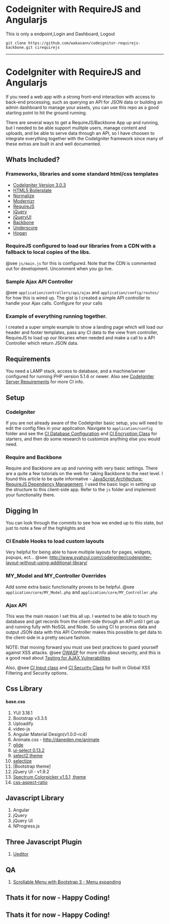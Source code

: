 # Codeigniter with RequireJS and Angularjs

This is only a endpoint,Login and Dashboard, Logout

```
git clone https://github.com/wakasann/codeignitor-requirejs-backbone.git cirequirejs
```

---

# CodeIgniter with RequireJS and Angularjs

If you need a web app with a strong front-end interaction with access to back-end processing, such as querying an API for JSON data or building an admin dashboard to manage your assets, you can use this repo as a good starting point to hit the ground running.

There are several ways to get a RequireJS/Backbone App up and running, but I needed to be able support mulitple users, manage content and uploads, and be able to serve data through an API, so I have choosen to integrate everything together with the CodeIgniter framework since many of these extras are built in and well documented.

## Whats Included?
### Frameworks, libraries and some standard html/css templates
* [CodeIgniter Version 3.0.3](ellislab.com/codeigniter)
* [HTML5 Boilerplate](html5boilerplate.com/)
* [Normalize](http://necolas.github.com/normalize.css/)
* [Modernizr](modernizr.com/)
* [RequireJS](http://requirejs.org/)
* [jQuery](http://jquery.com/)
* [jQueryUI](jqueryui.com/)
* [Backbone](http://documentcloud.github.com/backbone)
* [Underscore](underscorejs.org/)
* [Hogan](twitter.github.com/hogan.js/)

### RequireJS configured to load our libraries from a CDN with a fallback to local copies of the libs.
@see `js/main.js` for this is configured. Note that the CDN is commented out for development. Uncomment when you go live.

### Sample Ajax API Controller
@see `application/controllers/api/ajax` and `application/config/routes/` for how this is wired up.
The gist is I created a simple API controller  to handle your Ajax calls. Configure for your calls

### Example of everything running together.
I created a super simple example to show a landing page which will load our header and footer templates, pass any CI data to the view from controller, RequireJS to load up our libraries when needed and make a call to a API Controller which return JSON data.

## Requirements
You need a LAMP stack, access to database, and a machine/server configured for running PHP version 5.1.6 or newer. Also see [CodeIgniter Server Requirements](http://ellislab.com/codeigniter/user-guide/general/requirements.html) for more CI info.

## Setup
### CodeIgniter
If you are not already aware of the CodeIgniter basic setup, you will need to edit the config files in your application. Navigate to `application/config` folder and see the [CI Database Configuration](http://ellislab.com/codeigniter/user-guide/database/configuration.html) and [CI Encryption Class](http://ellislab.com/codeigniter/user-guide/libraries/encryption.html) for starters, and then do some research to customize anything else you would need.

### Require and Backbone
Require and Backbone are up and running with very basic settings. There are a quite a few tutorials on the web for taking Backbone to the next level. I found this article to be quite informative - [JavaScript Architecture: RequireJS Dependency Management](http://aaronhardy.com/javascript/javascript-architecture-requirejs-dependency-management/). I used the basic logic in setting up the structure to this client-side app. Refer to the `js` folder and implement your functionality there.

## Digging In
You can look through the commits to see how we ended up to this state, but just to note a few of the highlights and

### CI Enable Hooks to load custom layouts
Very helpful for being able to have multiple layouts for pages, widgets, popups, ect...
@see: http://www.syahzul.com/codeigniter/codeigniter-layout-without-using-additional-library/

### MY_Model and MY_Controller Overrides
Add some extra basic functionality proves to be helpful.
@see `application/core/MY_Model.php` and `application/core/MY_Controller.php`

### Ajax API
This was the main reason I set this all up. I wanted to be able to touch my database and get records from the client-side through an API until I get up and running fully with NoSQL and Node. So using CI to process data and output JSON data with this API Controller makes this possible to get data to the client-side in a pretty secure fashion.

NOTE: that moving forward you must use best practices to guard yourself against XSS attacks.
@see [OWASP](https://www.owasp.org/) for more info about security, and this is a good read about [Testing for AJAX Vulnerabilities](https://www.owasp.org/index.php/Testing_for_AJAX_Vulnerabilities_%28OWASP-AJ-001%29)

Also, @see [CI Input class](http://ellislab.com/codeigniter/user-guide/libraries/input.html) and [CI Security Class](http://ellislab.com/codeigniter/user-guide/libraries/security.html) for built in Global XSS Filtering and Security options.


## Css Library

#### base.css

1. YUI 3.18.1
2. Bootstrap v3.3.5
3. Uploadify
4. video-js
5. Angular Material Design(v1.0.0-rc4)
6. Animate.css - http://daneden.me/animate
7. [glide](https://github.com/nickpettit/glide)
8. [ui-select 0.13.2](http://github.com/angular-ui/ui-select) 
9. [select2 theme](https://github.com/select2/select2-bootstrap-theme)
10. [selectize](http://selectize.github.io/selectize.js/)
11. [Bootstrap theme]
12. jQuery UI - v1.9.2
13. [Spectrum Colorpicker v1.5.1](https://github.com/bgrins/spectrum) ,[theme](http://bgrins.github.io/spectrum/themes/)
14. [css-aspect-ratio](http://ansciath.tumblr.com/post/7347495869/css-aspect-ratio)


## Javascript Library

1. Angular
2. jQuery
3. jQuery UI
4. NProgress.js

## Three Javascript Plugin
1. [Ueditor](http://ueditor.baidu.com/website/)



## QA
1. [Scrollable Menu with Bootstrap 3 - Menu expanding](http://stackoverflow.com/a/19229738/5840474)

## Thats it for now - Happy Coding!



## Thats it for now - Happy Coding!

